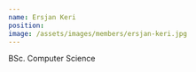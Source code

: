 ```yaml
---
name: Ersjan Keri
position: 
image: /assets/images/members/ersjan-keri.jpg
---
```

BSc. Computer Science